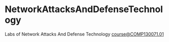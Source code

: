# NetworkAttacksAndDefenseTechnology
Labs of Network Attacks And Defense Technology course@COMP130071.01
